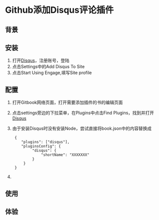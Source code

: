 # Github添加Disqus评论插件

## 背景

## 安装
1. 打开[Disqus](https://disqus.com/)，注册账号，登陆
2. 点击Settings中的Add Disqus To Site
3. 点击Start Using Engage,填写Site profile

## 配置
1. 打开Gitbook网络页面，打开需要添加插件的书的编辑页面
2. 点击settings旁边的下拉菜单，在Plugins中点击Find Plugins，找到并打开[Disqus
](https://plugins.gitbook.com/plugin/disqus)
3. 由于安装Disqus时没有安装Node，尝试直接将book.json中的内容替换成
    
        {
           "plugins": ["disqus"],
           "pluginsConfig": {
                "disqus": {
                    "shortName": "XXXXXXX"
                }
            } 
        }
4. 

## 使用

## 体验

